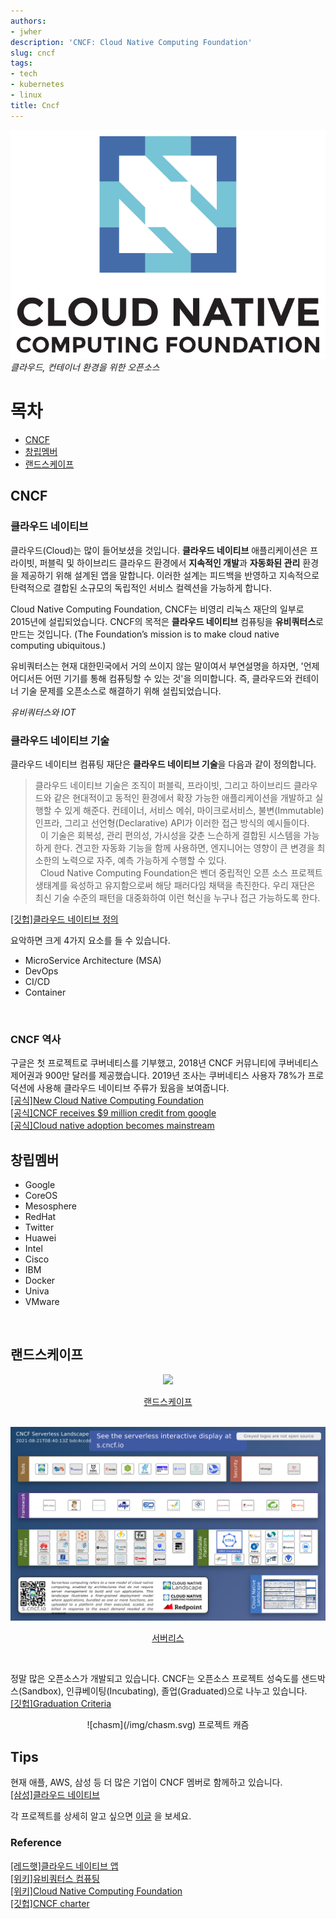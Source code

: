 ```yaml
---
authors:
- jwher
description: 'CNCF: Cloud Native Computing Foundation'
slug: cncf
tags:
- tech
- kubernetes
- linux
title: Cncf
---
```


![cncf](/img/logos/cncf.svg)
*클라우드, 컨테이너 환경을 위한 오픈소스*

<!--truncate-->

# 목차
* [CNCF](#cncf)
* [창립멤버](#창립멤버)
* [랜드스케이프](#랜드스케이프)

## CNCF

### 클라우드 네이티브

클라우드(Cloud)는 많이 들어보셨을 것입니다.
**클라우드 네이티브** 애플리케이션은 프라이빗, 퍼블릭 및 하이브리드 클라우드 환경에서 **지속적인 개발**과
**자동화된 관리** 환경을 제공하기 위해 설계된 앱을 말합니다.
이러한 설계는 피드백을 반영하고 지속적으로 탄력적으로 결합된 소규모의 독립적인 서비스 컬렉션을 가능하게 합니다.

Cloud Native Computing Foundation, CNCF는 비영리 리눅스 재단의 일부로 2015년에 설립되었습니다.
CNCF의 목적은 **클라우드 네이티브** 컴퓨팅을 **유비쿼터스**로 만드는 것입니다.
(The Foundation’s mission is to make cloud native computing ubiquitous.)  

유비쿼터스는 현재 대한민국에서 거의 쓰이지 않는 말이여서 부연설명을 하자면,
'언제 어디서든 어떤 기기를 통해 컴퓨팅할 수 있는 것'을 의미합니다.
즉, 클라우드와 컨테이너 기술 문제를 오픈소스로 해결하기 위해 설립되었습니다.

<!-- <script type="text/javascript" src="https://ssl.gstatic.com/trends_nrtr/2674_RC03/embed_loader.js"></script>
<script type="text/javascript">
trends.embed.renderExploreWidget("TIMESERIES", {"comparisonItem":[{"keyword":"ubiquitous","geo":"KR","time":"2004-01-01 2021-08-23"},{"keyword":"IOT","geo":"KR","time":"2004-01-01 2021-08-23"}],"category":0,"property":""}, {"exploreQuery":"date=all&geo=KR&q=ubiquitous,IOT","guestPath":"https://trends.google.co.kr:443/trends/embed/"});
</script> -->

*유비쿼터스와 IOT*
<br/>

### 클라우드 네이티브 기술

클라우드 네이티브 컴퓨팅 재단은 **클라우드 네이티브 기술**을 다음과 같이 정의합니다.
> 클라우드 네이티브 기술은 조직이 퍼블릭, 프라이빗, 그리고 하이브리드 클라우드와 같은 현대적이고 동적인 환경에서 확장 가능한 애플리케이션을 개발하고 실행할 수 있게 해준다. 컨테이너, 서비스 메쉬, 마이크로서비스, 불변(Immutable) 인프라, 그리고 선언형(Declarative) API가 이러한 접근 방식의 예시들이다.  
> &nbsp;
> 이 기술은 회복성, 관리 편의성, 가시성을 갖춘 느슨하게 결합된 시스템을 가능하게 한다. 견고한 자동화 기능을 함께 사용하면, 엔지니어는 영향이 큰 변경을 최소한의 노력으로 자주, 예측 가능하게 수행할 수 있다.  
> &nbsp;
> Cloud Native Computing Foundation은 벤더 중립적인 오픈 소스 프로젝트 생태계를 육성하고 유지함으로써 해당 패러다임 채택을 촉진한다. 우리 재단은 최신 기술 수준의 패턴을 대중화하여 이런 혁신을 누구나 접근 가능하도록 한다.

[[깃헙]클라우드 네이티브 정의](https://github.com/cncf/toc/blob/main/DEFINITION.md#%ED%95%9C%EA%B5%AD%EC%96%B4)

요악하면 크게 4가지 요소를 들 수 있습니다.
* MicroService Architecture (MSA)
* DevOps
* CI/CD
* Container
<br/>

### CNCF 역사

구글은 첫 프로젝트로 쿠버네티스를 기부했고, 2018년 CNCF 커뮤니티에 쿠버네티스 제어권과 900만 달러를 제공했습니다.
2019년 조사는 쿠버네티스 사용자 78%가 프로덕션에 사용해 클라우드 네이티브 주류가 됬음을 보여줍니다.  
[[공식]New Cloud Native Computing Foundation](https://www.cncf.io/announcements/2015/06/21/new-cloud-native-computing-foundation-to-drive-alignment-among-container-technologies/)  
[[공식]CNCF receives $9 million credit from google](https://www.cncf.io/announcements/2018/08/29/cncf-receives-9-million-cloud-credit-grant-from-google/)  
[[공식]Cloud native adoption becomes mainstream](https://www.cncf.io/blog/2020/03/04/2019-cncf-survey-results-are-here-deployments-are-growing-in-size-and-speed-as-cloud-native-adoption-becomes-mainstream/)
<br/>

## 창립멤버
* Google
* CoreOS
* Mesosphere
* RedHat
* Twitter
* Huawei
* Intel
* Cisco
* IBM
* Docker
* Univa
* VMware
<br/>
  
## 랜드스케이프

<div markdown="1" align="center">
<img src="/assets/img/cncf/landscape.png"/><br/>

[랜드스케이프](https://landscape.cncf.io/)
</div>
<br/>

<div markdown="1" align="center">
<img src="/assets/img/cncf/serverless.png"/><br/>

[서버리스](https://landscape.cncf.io/serverless)
</div>
<br/>

정말 많은 오픈소스가 개발되고 있습니다.
CNCF는 오픈소스 프로젝트 성숙도를
샌드박스(Sandbox), 인큐베이팅(Incubating), 졸업(Graduated)으로 나누고 있습니다.  
[[깃헙]Graduation Criteria](https://github.com/cncf/toc/blob/main/process/graduation_criteria.adoc)

<p align="center">
![chasm](/img/chasm.svg)
프로젝트 캐즘
</p>

## Tips

현재 애플, AWS, 삼성 등 더 많은 기업이 CNCF 멤버로 함께하고 있습니다.  
[[삼성]클라우드 네이티브](https://www.samsungsds.com/kr/insights/101917_RD_Cloudnative.html)  

각 프로젝트를 상세히 알고 싶으면 [이글](https://jwher.github.io/blog-tech-map) 을 보세요.

### Reference  
[[레드햇]클라우드 네이티브 앱](https://www.redhat.com/ko/topics/cloud-native-apps)  
[[위키]유비쿼터스 컴퓨팅](https://ko.wikipedia.org/wiki/%EC%9C%A0%EB%B9%84%EC%BF%BC%ED%84%B0%EC%8A%A4_%EC%BB%B4%ED%93%A8%ED%8C%85)  
[[위키]Cloud Native Computing Foundation](https://en.wikipedia.org/wiki/Cloud_Native_Computing_Foundation)  
[[깃헙]CNCF charter](https://github.com/cncf/foundation/blob/master/charter.md)


<!-- update log -->
<!--
본문에 추가할 내용을 적는다.
-->
